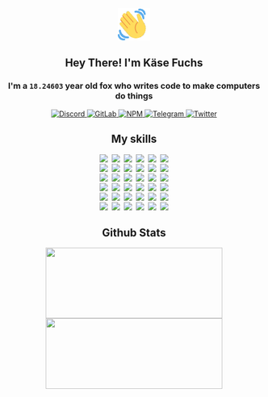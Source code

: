 <div><p align=center><img src=./resources/images/wave.gif width=64px height=64px></p><h2 align=center>Hey There! I'm Käse Fuchs</h2><h3 align=center>I'm a <code>18.24603</code> year old fox who writes code to make computers do things</h3><p align=center><a href=https://discord.com/users/507526681125322772><img alt=Discord src="https://img.shields.io/badge/Discord-5865F2?logo=discord&logoColor=white&style=flat-square#75be10d7a967b7503cf44a83f92a47f8"> </a><a href=https://gitlab.com/kasefuchs><img alt=GitLab src="https://img.shields.io/badge/GitLab-330F63?logo=gitlab&logoColor=white&style=flat-square#75be10d7a967b7503cf44a83f92a47f8"> </a><a href=https://npmjs.com/~kasefuchs><img alt=NPM src="https://img.shields.io/badge/NPM-CB3837?logo=npm&logoColor=white&style=flat-square#75be10d7a967b7503cf44a83f92a47f8"> </a><a href=https://t.me/kasefuchs><img alt=Telegram src="https://img.shields.io/badge/Telegram-2CA5E0?logo=telegram&logoColor=white&style=flat-square#75be10d7a967b7503cf44a83f92a47f8"> </a><a href=https://twitter.com/kasefuchs><img alt=Twitter src="https://img.shields.io/badge/Twitter-1DA1F2?logo=twitter&logoColor=white&style=flat-square#75be10d7a967b7503cf44a83f92a47f8"></a></p><h2 align=center>My skills</h2><p align=center><a href=https://aws.amazon.com/ ><picture><source srcset="https://skillicons.dev/icons?i=aws&theme=dark#75be10d7a967b7503cf44a83f92a47f8" media="(prefers-color-scheme: dark)"><source srcset="https://skillicons.dev/icons?i=aws&theme=light#75be10d7a967b7503cf44a83f92a47f8" media="(prefers-color-scheme: light), (prefers-color-scheme: no-preference)"><img src="https://skillicons.dev/icons?i=aws&theme=light#75be10d7a967b7503cf44a83f92a47f8"></picture></a>&nbsp;&nbsp;<a href=https://en.wikipedia.org/wiki/Bash_(Unix_shell)><picture><source srcset="https://skillicons.dev/icons?i=bash&theme=dark#75be10d7a967b7503cf44a83f92a47f8" media="(prefers-color-scheme: dark)"><source srcset="https://skillicons.dev/icons?i=bash&theme=light#75be10d7a967b7503cf44a83f92a47f8" media="(prefers-color-scheme: light), (prefers-color-scheme: no-preference)"><img src="https://skillicons.dev/icons?i=bash&theme=light#75be10d7a967b7503cf44a83f92a47f8"></picture></a>&nbsp;&nbsp;<a href=https://discord.com/developers/docs><picture><source srcset="https://skillicons.dev/icons?i=bots&theme=dark#75be10d7a967b7503cf44a83f92a47f8" media="(prefers-color-scheme: dark)"><source srcset="https://skillicons.dev/icons?i=bots&theme=light#75be10d7a967b7503cf44a83f92a47f8" media="(prefers-color-scheme: light), (prefers-color-scheme: no-preference)"><img src="https://skillicons.dev/icons?i=bots&theme=light#75be10d7a967b7503cf44a83f92a47f8"></picture></a>&nbsp;&nbsp;<a href=https://www.cloudflare.com/ ><picture><source srcset="https://skillicons.dev/icons?i=cloudflare&theme=dark#75be10d7a967b7503cf44a83f92a47f8" media="(prefers-color-scheme: dark)"><source srcset="https://skillicons.dev/icons?i=cloudflare&theme=light#75be10d7a967b7503cf44a83f92a47f8" media="(prefers-color-scheme: light), (prefers-color-scheme: no-preference)"><img src="https://skillicons.dev/icons?i=cloudflare&theme=light#75be10d7a967b7503cf44a83f92a47f8"></picture></a>&nbsp;&nbsp;<a href=https://en.wikipedia.org/wiki/CSS><picture><source srcset="https://skillicons.dev/icons?i=css&theme=dark#75be10d7a967b7503cf44a83f92a47f8" media="(prefers-color-scheme: dark)"><source srcset="https://skillicons.dev/icons?i=css&theme=light#75be10d7a967b7503cf44a83f92a47f8" media="(prefers-color-scheme: light), (prefers-color-scheme: no-preference)"><img src="https://skillicons.dev/icons?i=css&theme=light#75be10d7a967b7503cf44a83f92a47f8"></picture></a>&nbsp;&nbsp;<a href=https://www.docker.com/ ><picture><source srcset="https://skillicons.dev/icons?i=docker&theme=dark#75be10d7a967b7503cf44a83f92a47f8" media="(prefers-color-scheme: dark)"><source srcset="https://skillicons.dev/icons?i=docker&theme=light#75be10d7a967b7503cf44a83f92a47f8" media="(prefers-color-scheme: light), (prefers-color-scheme: no-preference)"><img src="https://skillicons.dev/icons?i=docker&theme=light#75be10d7a967b7503cf44a83f92a47f8"></picture></a><br><a href=https://www.electronjs.org/ ><picture><source srcset="https://skillicons.dev/icons?i=electron&theme=dark#75be10d7a967b7503cf44a83f92a47f8" media="(prefers-color-scheme: dark)"><source srcset="https://skillicons.dev/icons?i=electron&theme=light#75be10d7a967b7503cf44a83f92a47f8" media="(prefers-color-scheme: light), (prefers-color-scheme: no-preference)"><img src="https://skillicons.dev/icons?i=electron&theme=light#75be10d7a967b7503cf44a83f92a47f8"></picture></a>&nbsp;&nbsp;<a href=https://expressjs.com/ ><picture><source srcset="https://skillicons.dev/icons?i=express&theme=dark#75be10d7a967b7503cf44a83f92a47f8" media="(prefers-color-scheme: dark)"><source srcset="https://skillicons.dev/icons?i=express&theme=light#75be10d7a967b7503cf44a83f92a47f8" media="(prefers-color-scheme: light), (prefers-color-scheme: no-preference)"><img src="https://skillicons.dev/icons?i=express&theme=light#75be10d7a967b7503cf44a83f92a47f8"></picture></a>&nbsp;&nbsp;<a href=https://www.figma.com/ ><picture><source srcset="https://skillicons.dev/icons?i=figma&theme=dark#75be10d7a967b7503cf44a83f92a47f8" media="(prefers-color-scheme: dark)"><source srcset="https://skillicons.dev/icons?i=figma&theme=light#75be10d7a967b7503cf44a83f92a47f8" media="(prefers-color-scheme: light), (prefers-color-scheme: no-preference)"><img src="https://skillicons.dev/icons?i=figma&theme=light#75be10d7a967b7503cf44a83f92a47f8"></picture></a>&nbsp;&nbsp;<a href=https://firebase.google.com/ ><picture><source srcset="https://skillicons.dev/icons?i=firebase&theme=dark#75be10d7a967b7503cf44a83f92a47f8" media="(prefers-color-scheme: dark)"><source srcset="https://skillicons.dev/icons?i=firebase&theme=light#75be10d7a967b7503cf44a83f92a47f8" media="(prefers-color-scheme: light), (prefers-color-scheme: no-preference)"><img src="https://skillicons.dev/icons?i=firebase&theme=light#75be10d7a967b7503cf44a83f92a47f8"></picture></a>&nbsp;&nbsp;<a href=https://flask.palletsprojects.com/ ><picture><source srcset="https://skillicons.dev/icons?i=flask&theme=dark#75be10d7a967b7503cf44a83f92a47f8" media="(prefers-color-scheme: dark)"><source srcset="https://skillicons.dev/icons?i=flask&theme=light#75be10d7a967b7503cf44a83f92a47f8" media="(prefers-color-scheme: light), (prefers-color-scheme: no-preference)"><img src="https://skillicons.dev/icons?i=flask&theme=light#75be10d7a967b7503cf44a83f92a47f8"></picture></a>&nbsp;&nbsp;<a href=https://cloud.google.com/ ><picture><source srcset="https://skillicons.dev/icons?i=gcp&theme=dark#75be10d7a967b7503cf44a83f92a47f8" media="(prefers-color-scheme: dark)"><source srcset="https://skillicons.dev/icons?i=gcp&theme=light#75be10d7a967b7503cf44a83f92a47f8" media="(prefers-color-scheme: light), (prefers-color-scheme: no-preference)"><img src="https://skillicons.dev/icons?i=gcp&theme=light#75be10d7a967b7503cf44a83f92a47f8"></picture></a><br><a href=https://git-scm.com/ ><picture><source srcset="https://skillicons.dev/icons?i=git&theme=dark#75be10d7a967b7503cf44a83f92a47f8" media="(prefers-color-scheme: dark)"><source srcset="https://skillicons.dev/icons?i=git&theme=light#75be10d7a967b7503cf44a83f92a47f8" media="(prefers-color-scheme: light), (prefers-color-scheme: no-preference)"><img src="https://skillicons.dev/icons?i=git&theme=light#75be10d7a967b7503cf44a83f92a47f8"></picture></a>&nbsp;&nbsp;<a href=https://github.com/ ><picture><source srcset="https://skillicons.dev/icons?i=github&theme=dark#75be10d7a967b7503cf44a83f92a47f8" media="(prefers-color-scheme: dark)"><source srcset="https://skillicons.dev/icons?i=github&theme=light#75be10d7a967b7503cf44a83f92a47f8" media="(prefers-color-scheme: light), (prefers-color-scheme: no-preference)"><img src="https://skillicons.dev/icons?i=github&theme=light#75be10d7a967b7503cf44a83f92a47f8"></picture></a>&nbsp;&nbsp;<a href=https://gitlab.com/ ><picture><source srcset="https://skillicons.dev/icons?i=gitlab&theme=dark#75be10d7a967b7503cf44a83f92a47f8" media="(prefers-color-scheme: dark)"><source srcset="https://skillicons.dev/icons?i=gitlab&theme=light#75be10d7a967b7503cf44a83f92a47f8" media="(prefers-color-scheme: light), (prefers-color-scheme: no-preference)"><img src="https://skillicons.dev/icons?i=gitlab&theme=light#75be10d7a967b7503cf44a83f92a47f8"></picture></a>&nbsp;&nbsp;<a href=https://www.heroku.com/ ><picture><source srcset="https://skillicons.dev/icons?i=heroku&theme=dark#75be10d7a967b7503cf44a83f92a47f8" media="(prefers-color-scheme: dark)"><source srcset="https://skillicons.dev/icons?i=heroku&theme=light#75be10d7a967b7503cf44a83f92a47f8" media="(prefers-color-scheme: light), (prefers-color-scheme: no-preference)"><img src="https://skillicons.dev/icons?i=heroku&theme=light#75be10d7a967b7503cf44a83f92a47f8"></picture></a>&nbsp;&nbsp;<a href=https://en.wikipedia.org/wiki/HTML><picture><source srcset="https://skillicons.dev/icons?i=html&theme=dark#75be10d7a967b7503cf44a83f92a47f8" media="(prefers-color-scheme: dark)"><source srcset="https://skillicons.dev/icons?i=html&theme=light#75be10d7a967b7503cf44a83f92a47f8" media="(prefers-color-scheme: light), (prefers-color-scheme: no-preference)"><img src="https://skillicons.dev/icons?i=html&theme=light#75be10d7a967b7503cf44a83f92a47f8"></picture></a>&nbsp;&nbsp;<a href=https://en.wikipedia.org/wiki/JavaScript><picture><source srcset="https://skillicons.dev/icons?i=js&theme=dark#75be10d7a967b7503cf44a83f92a47f8" media="(prefers-color-scheme: dark)"><source srcset="https://skillicons.dev/icons?i=js&theme=light#75be10d7a967b7503cf44a83f92a47f8" media="(prefers-color-scheme: light), (prefers-color-scheme: no-preference)"><img src="https://skillicons.dev/icons?i=js&theme=light#75be10d7a967b7503cf44a83f92a47f8"></picture></a><br><a href=https://en.wikipedia.org/wiki/Linux><picture><source srcset="https://skillicons.dev/icons?i=linux&theme=dark#75be10d7a967b7503cf44a83f92a47f8" media="(prefers-color-scheme: dark)"><source srcset="https://skillicons.dev/icons?i=linux&theme=light#75be10d7a967b7503cf44a83f92a47f8" media="(prefers-color-scheme: light), (prefers-color-scheme: no-preference)"><img src="https://skillicons.dev/icons?i=linux&theme=light#75be10d7a967b7503cf44a83f92a47f8"></picture></a>&nbsp;&nbsp;<a href=https://mui.com/ ><picture><source srcset="https://skillicons.dev/icons?i=materialui&theme=dark#75be10d7a967b7503cf44a83f92a47f8" media="(prefers-color-scheme: dark)"><source srcset="https://skillicons.dev/icons?i=materialui&theme=light#75be10d7a967b7503cf44a83f92a47f8" media="(prefers-color-scheme: light), (prefers-color-scheme: no-preference)"><img src="https://skillicons.dev/icons?i=materialui&theme=light#75be10d7a967b7503cf44a83f92a47f8"></picture></a>&nbsp;&nbsp;<a href=https://en.wikipedia.org/wiki/Markdown><picture><source srcset="https://skillicons.dev/icons?i=md&theme=dark#75be10d7a967b7503cf44a83f92a47f8" media="(prefers-color-scheme: dark)"><source srcset="https://skillicons.dev/icons?i=md&theme=light#75be10d7a967b7503cf44a83f92a47f8" media="(prefers-color-scheme: light), (prefers-color-scheme: no-preference)"><img src="https://skillicons.dev/icons?i=md&theme=light#75be10d7a967b7503cf44a83f92a47f8"></picture></a>&nbsp;&nbsp;<a href=https://www.mongodb.com/ ><picture><source srcset="https://skillicons.dev/icons?i=mongodb&theme=dark#75be10d7a967b7503cf44a83f92a47f8" media="(prefers-color-scheme: dark)"><source srcset="https://skillicons.dev/icons?i=mongodb&theme=light#75be10d7a967b7503cf44a83f92a47f8" media="(prefers-color-scheme: light), (prefers-color-scheme: no-preference)"><img src="https://skillicons.dev/icons?i=mongodb&theme=light#75be10d7a967b7503cf44a83f92a47f8"></picture></a>&nbsp;&nbsp;<a href=https://www.mysql.com/ ><picture><source srcset="https://skillicons.dev/icons?i=mysql&theme=dark#75be10d7a967b7503cf44a83f92a47f8" media="(prefers-color-scheme: dark)"><source srcset="https://skillicons.dev/icons?i=mysql&theme=light#75be10d7a967b7503cf44a83f92a47f8" media="(prefers-color-scheme: light), (prefers-color-scheme: no-preference)"><img src="https://skillicons.dev/icons?i=mysql&theme=light#75be10d7a967b7503cf44a83f92a47f8"></picture></a>&nbsp;&nbsp;<a href=https://nextjs.org/ ><picture><source srcset="https://skillicons.dev/icons?i=nextjs&theme=dark#75be10d7a967b7503cf44a83f92a47f8" media="(prefers-color-scheme: dark)"><source srcset="https://skillicons.dev/icons?i=nextjs&theme=light#75be10d7a967b7503cf44a83f92a47f8" media="(prefers-color-scheme: light), (prefers-color-scheme: no-preference)"><img src="https://skillicons.dev/icons?i=nextjs&theme=light#75be10d7a967b7503cf44a83f92a47f8"></picture></a><br><a href=https://nodejs.org/en/ ><picture><source srcset="https://skillicons.dev/icons?i=nodejs&theme=dark#75be10d7a967b7503cf44a83f92a47f8" media="(prefers-color-scheme: dark)"><source srcset="https://skillicons.dev/icons?i=nodejs&theme=light#75be10d7a967b7503cf44a83f92a47f8" media="(prefers-color-scheme: light), (prefers-color-scheme: no-preference)"><img src="https://skillicons.dev/icons?i=nodejs&theme=light#75be10d7a967b7503cf44a83f92a47f8"></picture></a>&nbsp;&nbsp;<a href=https://www.postgresql.org/ ><picture><source srcset="https://skillicons.dev/icons?i=postgres&theme=dark#75be10d7a967b7503cf44a83f92a47f8" media="(prefers-color-scheme: dark)"><source srcset="https://skillicons.dev/icons?i=postgres&theme=light#75be10d7a967b7503cf44a83f92a47f8" media="(prefers-color-scheme: light), (prefers-color-scheme: no-preference)"><img src="https://skillicons.dev/icons?i=postgres&theme=light#75be10d7a967b7503cf44a83f92a47f8"></picture></a>&nbsp;&nbsp;<a href=https://learn.microsoft.com/en-us/powershell/ ><picture><source srcset="https://skillicons.dev/icons?i=powershell&theme=dark#75be10d7a967b7503cf44a83f92a47f8" media="(prefers-color-scheme: dark)"><source srcset="https://skillicons.dev/icons?i=powershell&theme=light#75be10d7a967b7503cf44a83f92a47f8" media="(prefers-color-scheme: light), (prefers-color-scheme: no-preference)"><img src="https://skillicons.dev/icons?i=powershell&theme=light#75be10d7a967b7503cf44a83f92a47f8"></picture></a>&nbsp;&nbsp;<a href=https://www.python.org/ ><picture><source srcset="https://skillicons.dev/icons?i=py&theme=dark#75be10d7a967b7503cf44a83f92a47f8" media="(prefers-color-scheme: dark)"><source srcset="https://skillicons.dev/icons?i=py&theme=light#75be10d7a967b7503cf44a83f92a47f8" media="(prefers-color-scheme: light), (prefers-color-scheme: no-preference)"><img src="https://skillicons.dev/icons?i=py&theme=light#75be10d7a967b7503cf44a83f92a47f8"></picture></a>&nbsp;&nbsp;<a href=https://www.raspberrypi.org/ ><picture><source srcset="https://skillicons.dev/icons?i=raspberrypi&theme=dark#75be10d7a967b7503cf44a83f92a47f8" media="(prefers-color-scheme: dark)"><source srcset="https://skillicons.dev/icons?i=raspberrypi&theme=light#75be10d7a967b7503cf44a83f92a47f8" media="(prefers-color-scheme: light), (prefers-color-scheme: no-preference)"><img src="https://skillicons.dev/icons?i=raspberrypi&theme=light#75be10d7a967b7503cf44a83f92a47f8"></picture></a>&nbsp;&nbsp;<a href=https://reactjs.org/ ><picture><source srcset="https://skillicons.dev/icons?i=react&theme=dark#75be10d7a967b7503cf44a83f92a47f8" media="(prefers-color-scheme: dark)"><source srcset="https://skillicons.dev/icons?i=react&theme=light#75be10d7a967b7503cf44a83f92a47f8" media="(prefers-color-scheme: light), (prefers-color-scheme: no-preference)"><img src="https://skillicons.dev/icons?i=react&theme=light#75be10d7a967b7503cf44a83f92a47f8"></picture></a><br><a href=https://redux.js.org/ ><picture><source srcset="https://skillicons.dev/icons?i=redux&theme=dark#75be10d7a967b7503cf44a83f92a47f8" media="(prefers-color-scheme: dark)"><source srcset="https://skillicons.dev/icons?i=redux&theme=light#75be10d7a967b7503cf44a83f92a47f8" media="(prefers-color-scheme: light), (prefers-color-scheme: no-preference)"><img src="https://skillicons.dev/icons?i=redux&theme=light#75be10d7a967b7503cf44a83f92a47f8"></picture></a>&nbsp;&nbsp;<a href=https://en.wikipedia.org/wiki/Regular_expression><picture><source srcset="https://skillicons.dev/icons?i=regex&theme=dark#75be10d7a967b7503cf44a83f92a47f8" media="(prefers-color-scheme: dark)"><source srcset="https://skillicons.dev/icons?i=regex&theme=light#75be10d7a967b7503cf44a83f92a47f8" media="(prefers-color-scheme: light), (prefers-color-scheme: no-preference)"><img src="https://skillicons.dev/icons?i=regex&theme=light#75be10d7a967b7503cf44a83f92a47f8"></picture></a>&nbsp;&nbsp;<a href=https://en.wikipedia.org/wiki/Sass_(stylesheet_language)><picture><source srcset="https://skillicons.dev/icons?i=sass&theme=dark#75be10d7a967b7503cf44a83f92a47f8" media="(prefers-color-scheme: dark)"><source srcset="https://skillicons.dev/icons?i=sass&theme=light#75be10d7a967b7503cf44a83f92a47f8" media="(prefers-color-scheme: light), (prefers-color-scheme: no-preference)"><img src="https://skillicons.dev/icons?i=sass&theme=light#75be10d7a967b7503cf44a83f92a47f8"></picture></a>&nbsp;&nbsp;<a href=https://www.typescriptlang.org/ ><picture><source srcset="https://skillicons.dev/icons?i=ts&theme=dark#75be10d7a967b7503cf44a83f92a47f8" media="(prefers-color-scheme: dark)"><source srcset="https://skillicons.dev/icons?i=ts&theme=light#75be10d7a967b7503cf44a83f92a47f8" media="(prefers-color-scheme: light), (prefers-color-scheme: no-preference)"><img src="https://skillicons.dev/icons?i=ts&theme=light#75be10d7a967b7503cf44a83f92a47f8"></picture></a>&nbsp;&nbsp;<a href=https://unity.com/ ><picture><source srcset="https://skillicons.dev/icons?i=unity&theme=dark#75be10d7a967b7503cf44a83f92a47f8" media="(prefers-color-scheme: dark)"><source srcset="https://skillicons.dev/icons?i=unity&theme=light#75be10d7a967b7503cf44a83f92a47f8" media="(prefers-color-scheme: light), (prefers-color-scheme: no-preference)"><img src="https://skillicons.dev/icons?i=unity&theme=light#75be10d7a967b7503cf44a83f92a47f8"></picture></a>&nbsp;&nbsp;<a href=https://workers.cloudflare.com/ ><picture><source srcset="https://skillicons.dev/icons?i=workers&theme=dark#75be10d7a967b7503cf44a83f92a47f8" media="(prefers-color-scheme: dark)"><source srcset="https://skillicons.dev/icons?i=workers&theme=light#75be10d7a967b7503cf44a83f92a47f8" media="(prefers-color-scheme: light), (prefers-color-scheme: no-preference)"><img src="https://skillicons.dev/icons?i=workers&theme=light#75be10d7a967b7503cf44a83f92a47f8"></picture></a><br></p><h2 align=center>Github Stats</h2><p align=center><picture><source srcset="https://github-readme-stats-kasefuchs.vercel.app/api/?count_private=true&hide_border=true&hide_rank=true&line_height=20&hide_title=true&username=Kasefuchs&theme=dark#75be10d7a967b7503cf44a83f92a47f8" media="(prefers-color-scheme: dark)"><source srcset="https://github-readme-stats-kasefuchs.vercel.app/api/?count_private=true&hide_border=true&hide_rank=true&line_height=20&hide_title=true&username=Kasefuchs&theme=light#75be10d7a967b7503cf44a83f92a47f8" media="(prefers-color-scheme: light), (prefers-color-scheme: no-preference)"><img align=middle width=350 height=140 src="https://github-readme-stats-kasefuchs.vercel.app/api/?count_private=true&hide_border=true&hide_rank=true&line_height=20&hide_title=true&username=Kasefuchs&theme=light#75be10d7a967b7503cf44a83f92a47f8"></picture><picture><source srcset="https://github-readme-stats-kasefuchs.vercel.app/api/top-langs/?count_private=true&hide_border=true&layout=compact&username=Kasefuchs&theme=dark#75be10d7a967b7503cf44a83f92a47f8" media="(prefers-color-scheme: dark)"><source srcset="https://github-readme-stats-kasefuchs.vercel.app/api/top-langs/?count_private=true&hide_border=true&layout=compact&username=Kasefuchs&theme=light#75be10d7a967b7503cf44a83f92a47f8" media="(prefers-color-scheme: light), (prefers-color-scheme: no-preference)"><img align=middle width=350 height=140 src="https://github-readme-stats-kasefuchs.vercel.app/api/top-langs/?count_private=true&hide_border=true&layout=compact&username=Kasefuchs&theme=light#75be10d7a967b7503cf44a83f92a47f8"></picture></p><img src="https://hit.yhype.me/github/profile?user_id=64592097#75be10d7a967b7503cf44a83f92a47f8" alt=""></div>